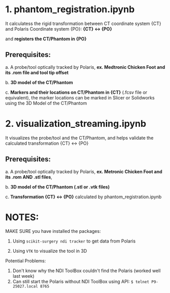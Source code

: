 # **1. phantom_registration.ipynb**

It calculatess the rigid transformation between CT coordinate system {CT} and Polaris Coordinate system {PO}: **{CT} <-> {PO}** 

and **registers the CT/Phantom in {PO}**

## Prerequisites: 
a. A probe/tool optically tracked by Polaris, **ex. Medtronic Chicken Foot and its .rom file and tool tip offset**

b. **3D model of the CT/Phantom**

c. **Markers and their locations on CT/Phantom in {CT}** (.fcsv file or equivalent), the marker locations can be marked in Slicer or Solidworks using the 3D Model of the CT/Phantom

# **2. visualization_streaming.ipynb**

It visualizes the probe/tool and the CT/Phantom,
and helps validate the calculated transformation {CT} <-> {PO}

## Prerequisites:
a. A probe/tool optically tracked by Polaris, **ex. Metronic Chicken Foot and its .rom AND .stl files**,

b. **3D model of the CT/Phantom (.stl or .vtk files)**

c. **Transformation {CT} <-> {PO}** calculated by phantom_registration.ipynb

# NOTES:

MAKE SURE you have installed the packages:
1. Using `scikit-surgery ndi tracker` to get data from Polaris

2. Using `VTK` to visualize the tool in 3D

Potential Problems:
1. Don't know why the NDI ToolBox couldn't find the Polaris (worked well last week)
2. Can still start the Polaris without NDI ToolBox using API:
`$ telnet P9-25027.local 8765`
